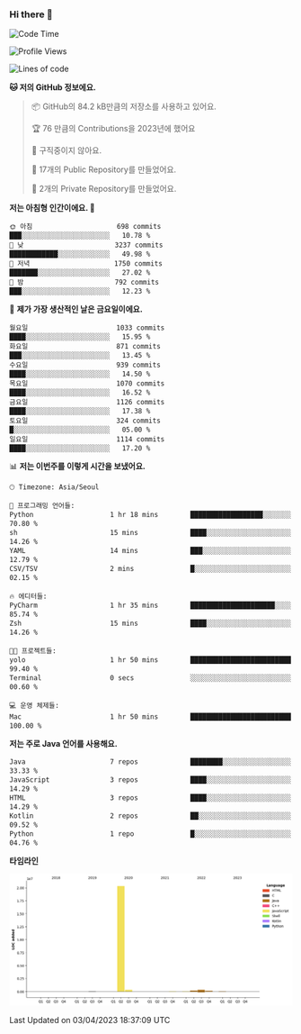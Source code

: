 ### Hi there 👋

<!--
**otm0937/otm0937** is a ✨ _special_ ✨ repository because its `README.md` (this file) appears on your GitHub profile.

Here are some ideas to get you started:

- 🔭 I’m currently working on ...
- 🌱 I’m currently learning ...
- 👯 I’m looking to collaborate on ...
- 🤔 I’m looking for help with ...
- 💬 Ask me about ...
- 📫 How to reach me: ...
- 😄 Pronouns: ...
- ⚡ Fun fact: ...
-->

  <!--START_SECTION:waka-->
![Code Time](http://img.shields.io/badge/Code%20Time-947%20hrs%2021%20mins-blue)

![Profile Views](http://img.shields.io/badge/Profile%20Views-0-blue)

![Lines of code](https://img.shields.io/badge/%EC%A0%80%EB%8A%94%20%EC%97%AC%ED%83%9C%EA%B9%8C%EC%A7%80%20-21.3%20million%20%EC%A4%84%EC%9D%98%20%EC%BD%94%EB%93%9C%EB%A5%BC%20%EC%9E%91%EC%84%B1%ED%96%88%EC%96%B4%EC%9A%94.-blue)

**🐱 저의 GitHub 정보에요.** 

> 📦 GitHub의 84.2 kB만큼의 저장소를 사용하고 있어요. 
 > 
> 🏆 76 만큼의 Contributions을 2023년에 했어요
 > 
> 🚫 구직중이지 않아요.
 > 
> 📜 17개의 Public Repository를 만들었어요. 
 > 
> 🔑 2개의 Private Repository를 만들었어요. 
 > 
**저는 아침형 인간이에요. 🐤** 

```text
🌞 아침                     698 commits         ███░░░░░░░░░░░░░░░░░░░░░░   10.78 % 
🌆 낮　                     3237 commits        ████████████░░░░░░░░░░░░░   49.98 % 
🌃 저녁                     1750 commits        ███████░░░░░░░░░░░░░░░░░░   27.02 % 
🌙 밤　                     792 commits         ███░░░░░░░░░░░░░░░░░░░░░░   12.23 % 
```
📅 **제가 가장 생산적인 날은 금요일이에요.** 

```text
월요일                      1033 commits        ████░░░░░░░░░░░░░░░░░░░░░   15.95 % 
화요일                      871 commits         ███░░░░░░░░░░░░░░░░░░░░░░   13.45 % 
수요일                      939 commits         ████░░░░░░░░░░░░░░░░░░░░░   14.50 % 
목요일                      1070 commits        ████░░░░░░░░░░░░░░░░░░░░░   16.52 % 
금요일                      1126 commits        ████░░░░░░░░░░░░░░░░░░░░░   17.38 % 
토요일                      324 commits         █░░░░░░░░░░░░░░░░░░░░░░░░   05.00 % 
일요일                      1114 commits        ████░░░░░░░░░░░░░░░░░░░░░   17.20 % 
```


📊 **저는 이번주를 이렇게 시간을 보냈어요.** 

```text
🕑︎ Timezone: Asia/Seoul

💬 프로그래밍 언어들: 
Python                   1 hr 18 mins        ██████████████████░░░░░░░   70.80 % 
sh                       15 mins             ████░░░░░░░░░░░░░░░░░░░░░   14.26 % 
YAML                     14 mins             ███░░░░░░░░░░░░░░░░░░░░░░   12.79 % 
CSV/TSV                  2 mins              █░░░░░░░░░░░░░░░░░░░░░░░░   02.15 % 

🔥 에디터들: 
PyCharm                  1 hr 35 mins        █████████████████████░░░░   85.74 % 
Zsh                      15 mins             ████░░░░░░░░░░░░░░░░░░░░░   14.26 % 

🐱‍💻 프로젝트들: 
yolo                     1 hr 50 mins        █████████████████████████   99.40 % 
Terminal                 0 secs              ░░░░░░░░░░░░░░░░░░░░░░░░░   00.60 % 

💻 운영 체제들: 
Mac                      1 hr 50 mins        █████████████████████████   100.00 % 
```

**저는 주로 Java 언어를 사용해요.** 

```text
Java                     7 repos             ████████░░░░░░░░░░░░░░░░░   33.33 % 
JavaScript               3 repos             ████░░░░░░░░░░░░░░░░░░░░░   14.29 % 
HTML                     3 repos             ████░░░░░░░░░░░░░░░░░░░░░   14.29 % 
Kotlin                   2 repos             ██░░░░░░░░░░░░░░░░░░░░░░░   09.52 % 
Python                   1 repo              █░░░░░░░░░░░░░░░░░░░░░░░░   04.76 % 
```



**타임라인**

![Lines of Code chart](https://raw.githubusercontent.com/otm0937/otm0937/main/assets/bar_graph.png)


 Last Updated on 03/04/2023 18:37:09 UTC
<!--END_SECTION:waka-->
